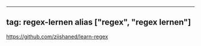 
---
tag: regex-lernen
alias ["regex", "regex lernen"]
---

https://github.com/ziishaned/learn-regex
